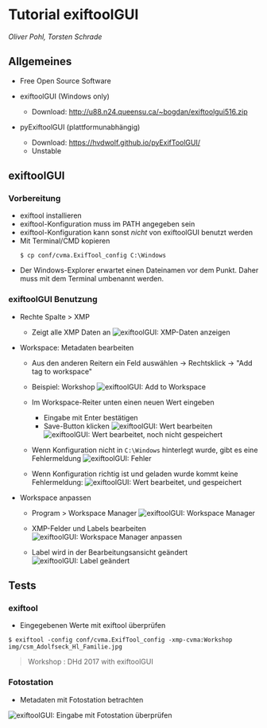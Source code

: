 # Tutorial exiftoolGUI
*Oliver Pohl, Torsten Schrade*

## Allgemeines

* Free Open Source Software

* exiftoolGUI (Windows only)
  - Download: http://u88.n24.queensu.ca/~bogdan/exiftoolgui516.zip
* pyExiftoolGUI (plattformunabhängig)
  - Download: https://hvdwolf.github.io/pyExifToolGUI/
  - Unstable

## exiftoolGUI

### Vorbereitung
* exiftool installieren
* exiftool-Konfiguration muss im PATH angegeben sein
* exiftool-Konfiguration kann sonst *nicht* von exiftoolGUI benutzt werden
* Mit Terminal/CMD kopieren
  ```
  $ cp conf/cvma.ExifTool_config C:\Windows
  ```
* Der Windows-Explorer erwartet einen Dateinamen vor dem Punkt. Daher muss mit dem Terminal umbenannt werden.

### exiftoolGUI Benutzung

* Rechte Spalte > XMP
  - Zeigt alle XMP Daten an
  ![exiftoolGUI: XMP-Daten anzeigen](img/exiftoolGUI/exiftoolGUI_xmp_view.png)

* Workspace: Metadaten bearbeiten
  - Aus den anderen Reitern ein Feld auswählen -> Rechtsklick -> "Add tag to workspace"
  - Beispiel: Workshop
  ![exiftoolGUI: Add to Workspace](img/exiftoolGUI/exiftoolGUI_add_to_workspace.png)

  - Im Workspace-Reiter unten einen neuen Wert eingeben
    + Eingabe mit Enter bestätigen
    + Save-Button klicken
  ![exiftoolGUI: Wert bearbeiten](img/exiftoolGUI/exiftoolGUI_edit_value.png)
  ![exiftoolGUI: Wert bearbeitet, noch nicht gespeichert](img/exiftoolGUI/exiftoolGUI_value_edited_not_saved.png)

  - Wenn Konfiguration nicht in ```C:\Windows``` hinterlegt wurde, gibt es eine Fehlermeldung
  ![exiftoolGUI: Fehler](img/exiftoolGUI/exiftoolGUI_config_error.png)

  - Wenn Konfiguration richtig ist und geladen wurde kommt keine Fehlermeldung:
  ![exiftoolGUI: Wert bearbeitet, und gespeichert](img/exiftoolGUI/exiftoolGUI_value_edited_and_saved.png)

* Workspace anpassen

  - Program > Workspace Manager
  ![exiftoolGUI: Workspace Manager](img/exiftoolGUI/exiftoolGUI_workspace_manager.png)

  - XMP-Felder und Labels bearbeiten
  ![exiftoolGUI: Workspace Manager anpassen](img/exiftoolGUI/exiftoolGUI_workspace_manager_change.png)

  - Label wird in der Bearbeitungsansicht geändert
  ![exiftoolGUI: Label geändert](img/exiftoolGUI/exiftoolGUI_workspace_label_changed.png)

## Tests

### exiftool

* Eingegebenen Werte mit exiftool überprüfen

```
$ exiftool -config conf/cvma.ExifTool_config -xmp-cvma:Workshop img/csm_Adolfseck_Hl_Familie.jpg
```
> Workshop                        : DHd 2017 with exiftoolGUI

### Fotostation

* Metadaten mit Fotostation betrachten

![exiftoolGUI: Eingabe mit Fotostation überprüfen](img/fotostation/Fotostation_Metadata_check_exiftoolGUI.png)
